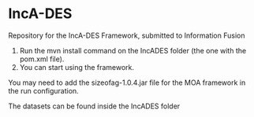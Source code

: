 # IncA-DES
Repository for the IncA-DES Framework, submitted to Information Fusion

1. Run the mvn install command on the IncADES folder (the one with the pom.xml file).
2. You can start using the framework.

You may need to add the sizeofag-1.0.4.jar file for the MOA framework in the run configuration.

The datasets can be found inside the IncADES folder
